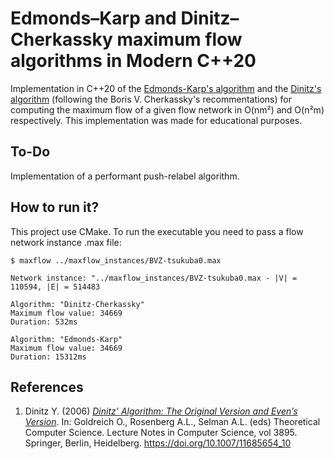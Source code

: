 # Edmonds–Karp and Dinitz–Cherkassky maximum flow algorithms in Modern C++20

Implementation in C++20 of the [Edmonds-Karp's algorithm](https://en.wikipedia.org/wiki/Edmonds%E2%80%93Karp_algorithm) and the [Dinitz's algorithm](https://en.wikipedia.org/wiki/Dinic%27s_algorithm) (following the Boris V. Cherkassky's recommentations) for computing the maximum flow of a given flow network in O(nm²) and O(n²m) respectively. This implementation was made for educational purposes.

## To-Do

Implementation of a performant push-relabel algorithm.

## How to run it?

This project use CMake. To run the executable you need to pass a flow network instance .max file:

````
$ maxflow ../maxflow_instances/BVZ-tsukuba0.max

Network instance: "../maxflow_instances/BVZ-tsukuba0.max - |V| = 110594, |E| = 514483

Algorithm: "Dinitz-Cherkassky"
Maximum flow value: 34669
Duration: 532ms

Algorithm: "Edmonds-Karp"
Maximum flow value: 34669
Duration: 15312ms
````

## References

1. Dinitz Y. (2006) [_Dinitz’ Algorithm: The Original Version and Even’s Version_](https://www.cs.bgu.ac.il/~dinitz/Papers/Dinitz_alg.pdf). In: Goldreich O., Rosenberg A.L., Selman A.L. (eds) Theoretical Computer Science. Lecture Notes in Computer Science, vol 3895. Springer, Berlin, Heidelberg. https://doi.org/10.1007/11685654_10 